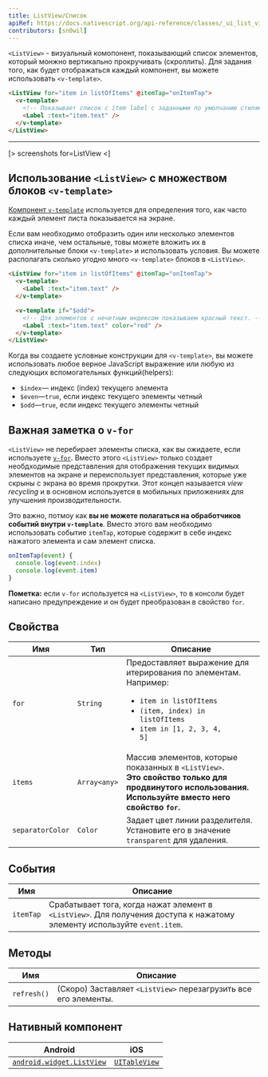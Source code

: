 ```yaml
---
title: ListView/Список
apiRef: https://docs.nativescript.org/api-reference/classes/_ui_list_view_.listview
contributors: [sn0wil]
---
```


`<ListView>` - визуальный комопонент, показывающий список элементов, который монжно вертикально прокручивать (скроллить). Для задания того, как будет отображаться каждый компонент, вы можете использовать `<v-template>`.

```html
<ListView for="item in listOfItems" @itemTap="onItemTap">
  <v-template>
    <!-- Показывает список с item label с заданными по умолчанию стилями. -->
    <Label :text="item.text" />
  </v-template>
</ListView>
```

---

[> screenshots for=ListView <]

## Использование `<ListView>` с множеством блоков `<v-template>`

[Компонент `v-template`](/ru/docs/utilities/v-template) используется для определения того, как часто каждый элемент листа показывается на экране. 

Если вам необходимо отобразить один или несколько элементов списка иначе, чем остальные, товы можете вложить их в дополнительные блоки `<v-template>` и использовать условия. Вы можете располагать сколько угодно много `<v-template>` блоков в `<ListView>`.

```html
<ListView for="item in listOfItems" @itemTap="onItemTap"> 
  <v-template>
    <Label :text="item.text" /> 
  </v-template>

  <v-template if="$odd">
    <!-- Для элементов с нечетным индексом показываем красный текст. -->
    <Label :text="item.text" color="red" />
  </v-template>
</ListView>
```
Когда вы создаете условные конструкции для `<v-template>`, вы можете использовать любое верное JavaScript выражение или любую из следующих вспомогательных функций(helpers):

* `$index`&mdash; индекс (index) текущего элемента
* `$even`&mdash;`true`, если индекс текущего элементы четный
* `$odd`&mdash;`true`, если индекс текущего элементы четный

## Важная заметка о `v-for`

`<ListView>` не перебирает элементы списка, как вы ожидаете, если используете [`v-for`](https://ru.vuejs.org/v2/guide/list.html#Mapping-an-Array-to-Elements-with-v-for). Вместо этого `<ListView>` только создает необдходимые представления для отображения текущих видимых элементов на экране и переиспользует представления, которые уже скрыны с экрана во время прокрутки. Этот концеп называется _view recycling_ и в основном используется в мобильных приложениях для улучшения производительности.

Это важно, потмоу как **вы не можете полагаться на обработчиков событий внутри `v-template`**. Вместо этого вам необходимо использовать событие `itemTap`, которые содержит в себе индекс нажатого элемента и сам элемент списка.

```javascript
onItemTap(event) {
  console.log(event.index)
  console.log(event.item)
}
```

**Пометка:** если `v-for` используется на `<ListView>`, то в консоли будет написано предупреждение и он будет преобразован в свойство `for`.

## Свойства

| Имя | Тип | Описание |
|------|------|-------------|
| `for` | `String` | Предоставляет выражение для итерирования по элементам.<br/>Например: <ul><li><code>item in listOfItems</code></li><li><code>(item, index) in listOfItems</code></li><li><code>item in [1, 2, 3, 4, 5]</code></li></ul>
| `items` | `Array<any>` | Массив элементов, которые показанных в `<ListView>`.<br/>**Это свойство только для продвинутого использования. Используйте вместо него свойство `for`.**
| `separatorColor` | `Color` | Задает цвет линии разделителя. Установите его в значение `transparent` для удаления.

## События

| Имя | Описание |
|------|-------------|
| `itemTap`| Срабатывает тога, когда нажат элемент в `<ListView>`. Для получения доступа к нажатому элементу используйте `event.item`.

## Методы

| Имя | Описание |
|------|-------------|
| `refresh()` | (Скоро) Заставляет `<ListView>` перезагрузить все его элементы.

## Нативный компонент

| Android | iOS |
|---------|-----|
| [`android.widget.ListView`](https://developer.android.com/reference/android/widget/ListView.html) | [`UITableView`](https://developer.apple.com/documentation/uikit/uitableview)
